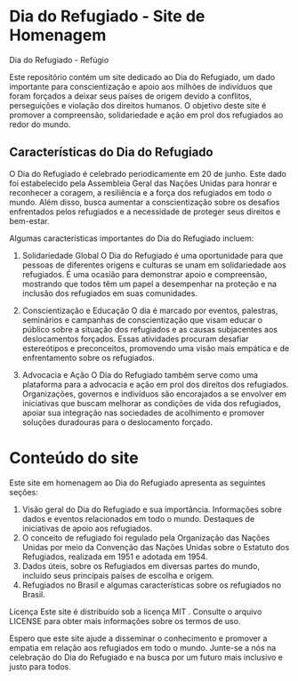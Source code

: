 # Dia do Refugiado - Site de Homenagem
Dia do Refugiado - Refúgio

Este repositório contém um site dedicado ao Dia do Refugiado, um dado importante para conscientização e apoio aos milhões de indivíduos que foram forçados a deixar seus países de origem devido a conflitos, perseguições e violação dos direitos humanos. O objetivo deste site é promover a compreensão, solidariedade e ação em prol dos refugiados ao redor do mundo.

## Características do Dia do Refugiado
O Dia do Refugiado é celebrado periodicamente em 20 de junho. Este dado foi estabelecido pela Assembleia Geral das Nações Unidas para honrar e reconhecer a coragem, a resiliência e a força dos refugiados em todo o mundo. Além disso, busca aumentar a conscientização sobre os desafios enfrentados pelos refugiados e a necessidade de proteger seus direitos e bem-estar.

Algumas características importantes do Dia do Refugiado incluem:

1. Solidariedade Global
O Dia do Refugiado é uma oportunidade para que pessoas de diferentes origens e culturas se unam em solidariedade aos refugiados. É uma ocasião para demonstrar apoio e compreensão, mostrando que todos têm um papel a desempenhar na proteção e na inclusão dos refugiados em suas comunidades.

2. Conscientização e Educação
O dia é marcado por eventos, palestras, seminários e campanhas de conscientização que visam educar o público sobre a situação dos refugiados e as causas subjacentes aos deslocamentos forçados. Essas atividades procuram desafiar estereótipos e preconceitos, promovendo uma visão mais empática e de enfrentamento sobre os refugiados.

3. Advocacia e Ação
O Dia do Refugiado também serve como uma plataforma para a advocacia e ação em prol dos direitos dos refugiados. Organizações, governos e indivíduos são encorajados a se envolver em iniciativas que buscam melhorar as condições de vida dos refugiados, apoiar sua integração nas sociedades de acolhimento e promover soluções duradouras para o deslocamento forçado.

# Conteúdo do site 
Este site em homenagem ao Dia do Refugiado apresenta as seguintes seções:

1. Visão geral do Dia do Refugiado e sua importância.
Informações sobre dados e eventos relacionados em todo o mundo.
Destaques de iniciativas de apoio aos refugiados.
3. O conceito de refugiado foi regulado pela Organização das Nações Unidas por meio da Convenção das Nações Unidas sobre o Estatuto dos Refugiados, realizada em 1951 e adotada em 1954.
4. Dados úteis, sobre os Refugiados em diversas partes do mundo, incluido seus princípais países de escolha e origem.
5. Refugiados no Brasil e
algumas características sobre os refugiados no Brasil.



Licença
Este site é distribuído sob a licença MIT . Consulte o arquivo LICENSE para obter mais informações sobre os termos de uso.

Espero que este site ajude a disseminar o conhecimento e promover a empatia em relação aos refugiados em todo o mundo. Junte-se a nós na celebração do Dia do Refugiado e na busca por um futuro mais inclusivo e justo para todos.
